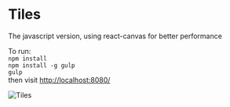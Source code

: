 Tiles
=====

The javascript version, using react-canvas for better performance

To run:  
`npm install`  
`npm install -g gulp`  
`gulp`  
then visit [http://localhost:8080/](http://localhost:8080/)

![Tiles](https://s3.amazonaws.com/uploads.hipchat.com/83735/604403/rJk3oHmH3UsLt7T/tiles.gif)
